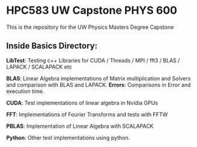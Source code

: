 # HPC583 UW Capstone PHYS 600
This is the repository for the UW Physics Masters Degree Capstone 

## Inside **Basics** Directory:

**LibTest**: Testing c++ Libraries for CUDA / Threads / MPI / fft3 / BLAS / LAPACK / SCALAPACK etc

**BLAS**: Linear Algebra implementations of Matrix multiplication and Solvers and comparison with BLAS and LAPACK. 
**Errors**: Comparisons in Error and execution time.

**CUDA**: Test implementations of linear algebra in Nvidia GPUs

**FFT**: Implementations of Fourier Transforms and tests with FFTW

**PBLAS**: Implementation of Linear Algebra with SCALAPACK

**Python**: Other test implementations using python.

